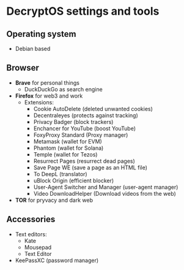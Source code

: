 # DecryptOS settings and tools

## Operating system
- Debian based

## Browser
- **Brave** for personal things
  - DuckDuckGo as search engine
- **Firefox** for web3 and work
  - Extensions:
    - Cookie AutoDelete (deleted unwanted cookies)
    - Decentraleyes (protects against tracking)
    - Privacy Badger (block trackers)
    - Enchancer for YouTube (boost YouTube)
    - FoxyProxy Standard (Proxy manager)
    - Metamask (wallet for EVM)
    - Phantom (wallet for Solana)
    - Temple (wallet for Tezos)
    - Resurrect Pages (resurrect dead pages)
    - Save Page WE (save a page as an HTML file)
    - To DeepL (translator)
    - uBlock Origin (efficient blocker)
    - User-Agent Switcher and Manager (user-agent manager)
    - Video DownloadHelper (Download videos from the web)
- **TOR** for pryvacy and dark web

## Accessories
- Text editors:
  - Kate
  - Mousepad
  - Text Editor
- KeePassXC (password manager)
